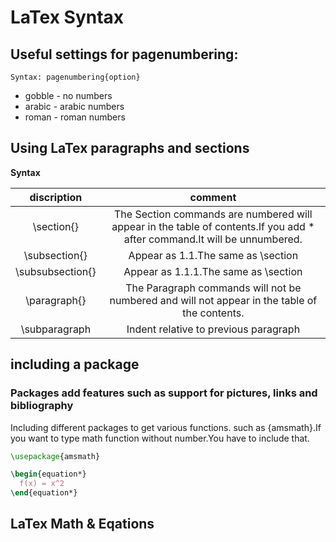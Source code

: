 # LaTex Syntax

## Useful settings for pagenumbering:
`Syntax: pagenumbering{option}`
- gobble - no numbers
- arabic - arabic numbers
- roman - roman numbers

## Using LaTex paragraphs and sections

**Syntax**

|   discription    |                                                         comment                                                          |
| :--------------: | :----------------------------------------------------------------------------------------------------------------------: |
|    \section{}    | The Section commands are numbered will appear in the table of contents.If you add * after command.It will be unnumbered. |
|  \subsection{}   |                                            Appear as 1.1.The same as \section                                            |
| \subsubsection{} |                                           Appear as 1.1.1.The same as \section                                           |
|   \paragraph{}   |              The Paragraph commands will not be numbered and will not appear in the table of the contents.               |
|  \subparagraph   |                                          Indent relative to previous paragraph                                           |

## including a package

### Packages add features such as support for pictures, links and bibliography

Including different packages to get various functions.
such as {amsmath}.If you want to type math function without number.You have to include that.
```latex
\usepackage{amsmath}

\begin{equation*}
  f(x) = x^2
\end{equation*}
```

## LaTex Math & Eqations